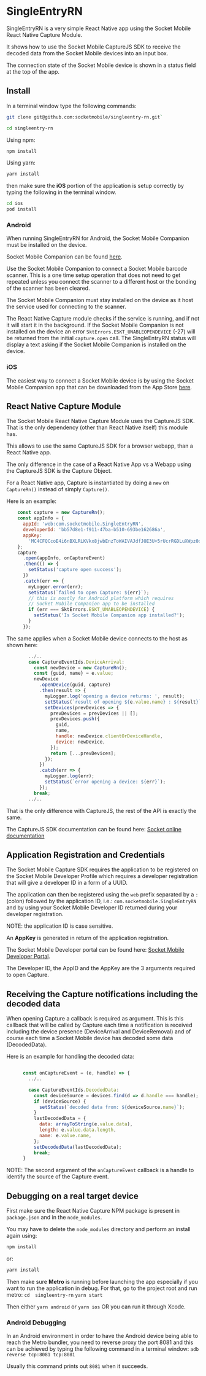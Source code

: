 # SingleEntryRN

SingleEntryRN is a very simple React Native app using the Socket Mobile React Native Capture Module.

It shows how to use the Socket Mobile CaptureJS SDK to receive the decoded data from the Socket Mobile devices into an input box.

The connection state of the Socket Mobile device is shown in a status field at the top of the app.

## Install

In a terminal window type the following commands:

```sh
git clone git@github.com:socketmobile/singleentry-rn.git`

cd singleentry-rn
```

Using npm:

```sh
npm install
```

Using yarn:

```sh
yarn install
```

then make sure the **iOS** portion of the application is setup correctly by typing the following in the terminal window.

```sh
cd ios
pod install
```

### Android

When running SingleEntryRN for Android, the Socket Mobile Companion must be installed on the device.

Socket Mobile Companion can be found [here](https://play.google.com/store/apps/details?id=com.socketmobile.companion&hl=en_US&gl=US "Google Play Store").

Use the Socket Mobile Companion to connect a Socket Mobile barcode scanner. This is a one time setup operation that does not need to get repeated unless you connect the scanner to a different host or the bonding of the scanner has been cleared.

The Socket Mobile Companion must stay installed on the device as it host the service used for connecting to the scanner.

The React Native Capture module checks if the service is running, and if not it will start it in the background. If the Socket Mobile Companion is not installed on the device an error `SktErrors.ESKT_UNABLEOPENDEVICE` (-27) will be returned from the initial `capture.open` call.
The SingleEntryRN status will display a text asking if the Socket Mobile Companion is installed on the device.

### iOS

The easiest way to connect a Socket Mobile device is by using the Socket Mobile Companion app that can be downloaded from the App Store [here](https://apps.apple.com/us/app/socket-mobile-companion/id1175638950 "Apple App Store").

## React Native Capture Module

The Socket Mobile React Native Capture Module uses the CaptureJS SDK. That is the only dependency (other than React Native itself) this module has.

This allows to use the same CaptureJS SDK for a browser webapp, than a React Native app.

The only difference in the case of a React Native App vs a Webapp using the CaptureJS SDK is the Capture Object.

For a React Native app, Capture is instantiated by doing a `new` on `CaptureRn()` instead of simply `Capture()`.

Here is an example:

```javascript
    const capture = new CaptureRn();
    const appInfo = {
      appId: 'web:com.socketmobile.SingleEntryRN',
      developerId: 'bb57d8e1-f911-47ba-b510-693be162686a',
      appKey:
        'MC4CFQCcoE4i6nBXLRLKVkx8jwbEnzToWAIVAJdfJOE3U+5rUcrRGDLuXWpz0qgu',
    };
    capture
      .open(appInfo, onCaptureEvent)
      .then(() => {
        setStatus('capture open success');
      })
      .catch(err => {
        myLogger.error(err);
        setStatus(`failed to open Capture: ${err}`);
        // this is mostly for Android platform which requires
        // Socket Mobile Companion app to be installed
        if (err === SktErrors.ESKT_UNABLEOPENDEVICE) {
          setStatus('Is Socket Mobile Companion app installed?');
        }
      });

```

The same applies when a Socket Mobile device connects to the host as shown here:

```javascript
        ../..
        case CaptureEventIds.DeviceArrival:
          const newDevice = new CaptureRn();
          const {guid, name} = e.value;
          newDevice
            .openDevice(guid, capture)
            .then(result => {
              myLogger.log('opening a device returns: ', result);
              setStatus(`result of opening ${e.value.name} : ${result}`);
              setDevices(prevDevices => {
                prevDevices = prevDevices || [];
                prevDevices.push({
                  guid,
                  name,
                  handle: newDevice.clientOrDeviceHandle,
                  device: newDevice,
                });
                return [...prevDevices];
              });
            })
            .catch(err => {
              myLogger.log(err);
              setStatus(`error opening a device: ${err}`);
            });
          break;
        ../..
```

That is the only difference with CaptureJS, the rest of the API is exactly the same.

The CaptureJS SDK documentation can be found here: [Socket online documentation](https://docs.socketmobile.com/capturejs/en/latest/ "docs.socketmobile.com")

## Application Registration and Credentials

The Socket Mobile Capture SDK requires the application to be registered on the Socket Mobile Developer Profile which requires a developer registration that will give a developer ID in a form of a UUID.

The application can then be registered using the `web` prefix separated by a `:` (colon) followed by the application ID, i.e.: `com.socketmobile.SingleEntryRN` and by using your Socket Mobile Developer ID returned during your developer registration.

  NOTE: the application ID is case sensitive.

An **AppKey** is generated in return of the application registration.

The Socket Mobile Developer portal can be found here: [Socket Mobile Developer Portal](https://www.socketmobile.com/developers "socketmobile.com/developers").

The Developer ID, the AppID and the AppKey are the 3 arguments required to open Capture.

## Receiving the Capture notifications including the decoded data

When opening Capture a callback is required as argument. This is this callback that will be called by Capture each time a notification is received including the device presence (DeviceArrival and DeviceRemoval) and of course each time a Socket Mobile device has decoded some data (DecodedData).

Here is an example for handling the decoded data:

```javascript

      const onCaptureEvent = (e, handle) => {
        ../..

        case CaptureEventIds.DecodedData:
          const deviceSource = devices.find(d => d.handle === handle);
          if (deviceSource) {
            setStatus(`decoded data from: ${deviceSource.name}`);
          }
          lastDecodedData = {
            data: arrayToString(e.value.data),
            length: e.value.data.length,
            name: e.value.name,
          };
          setDecodedData(lastDecodedData);
          break;
      }

```

  NOTE: The second argument of the `onCaptureEvent` callback is a handle to identify the source of the Capture event.

## Debugging on a real target device

First make sure the React Native Capture NPM package is present in `package.json` and in the `node_modules`.

You may have to delete the `node_modules` directory and perform an install again using:

```sh
npm install
```

or:

```sh
yarn install
```

Then make sure **Metro** is running before launching the app especially if you want to run the application in debug.
For that, go to the project root and run metro:
`cd  singleentry-rn`
`yarn start`

Then either `yarn android` or `yarn ios` OR you can run it through Xcode. 

### Android Debugging

In an Android environment in order to have the Android device being able to reach the Metro bundler, you need to reverse proxy the port 8081 and this can be achieved by typing the following command in a terminal window:
`adb reverse tcp:8081 tcp:8081`

Usually this command prints out `8081` when it succeeds.
